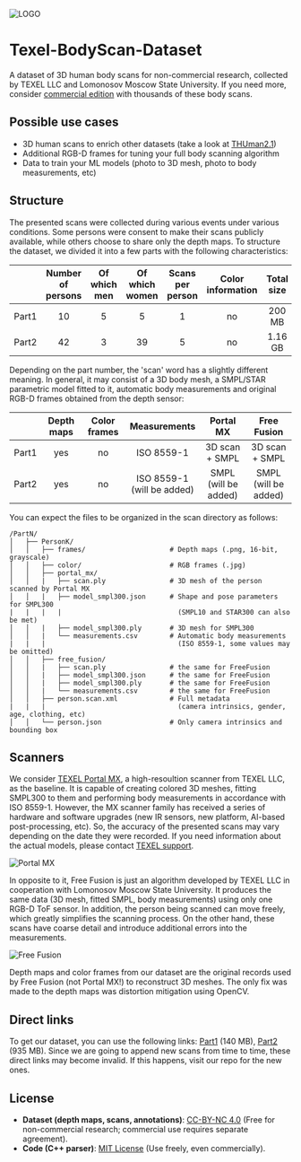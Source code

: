 ![LOGO](https://downloader.disk.yandex.ru/disk/8707c4793d2ca96d3ebb1d56b153dadf7b00bd7ca6018428b38ec8c875015ce9/682cdcdc/fKqInKw3d7bLFOeFnMGnhNu1lH1fCxoqUMmmvAYBWwskYp0WxpgQceQJXPDcpTOAmNM-fNKohGxDqPAcQ_fsVBtrfa8dXu5Cdd85ZbLDqoqr8npumZHI4midPdWhecNq?uid=0&filename=banner.png&disposition=attachment&hash=uJHtLgPRVpznwVrLVDKp9XPXXal%2BbAXqbP%2BaeljPEUOWEIEwmn97q0SdDzETy6QUDqZvSgIch5AN9ddz7ydViQ%3D%3D%3A&limit=0&content_type=image%2Fpng&owner_uid=1130000067001764&fsize=23348&hid=0560440144e485bf7df0768d0ff467bd&media_type=image&tknv=v3)

# Texel-BodyScan-Dataset
A dataset of 3D human body scans for non-commercial research, collected by TEXEL LLC and Lomonosov Moscow State University.
If you need more, consider [commercial edition](https://texel.graphics/texel-3d-body-model-dataset/)
with thousands of these body scans.

## Possible use cases

* 3D human scans to enrich other datasets (take a look at [THUman2.1](https://github.com/ytrock/THuman2.0-Dataset))
* Additional RGB-D frames for tuning your full body scanning algorithm
* Data to train your ML models (photo to 3D mesh, photo to body measurements, etc)

## Structure

The presented scans were collected during various events under various conditions. Some persons were consent to make their
scans publicly available, while others choose to share only the depth maps. To structure the dataset, we divided it into a
few parts with the following characteristics:

|       | Number <br>of persons | Of which <br>men | Of which <br>women | Scans <br>per person   | Color <br>information | Total size |
| ----- | :-------------------: | :--------------: | :----------------: | :--------------------: | :-------------------: | :--------: |
| Part1 | 10                    | 5                | 5                  | 1                      | no                    | 200 MB     |
| Part2 | 42                    | 3                | 39                 | 5                      | no                    | 1.16 GB    |

Depending on the part number, the 'scan' word has a slightly different meaning. In general, it may consist of a 3D body
mesh, a SMPL/STAR parametric model fitted to it, automatic body measurements and original RGB-D frames obtained from the
depth sensor:

|       | Depth maps | Color frames | Measurements                   | Portal MX                | Free Fusion              |
| ----- | :--------: | :----------: | :----------------------------: | :----------------------: | :----------------------: |
| Part1 | yes        | no           | ISO 8559-1                     | 3D scan + SMPL           | 3D scan + SMPL           |
| Part2 | yes        | no           | ISO 8559-1 <br>(will be added) | SMPL <br>(will be added) | SMPL <br>(will be added) |

You can expect the files to be organized in the scan directory as follows:
```
/PartN/
│   ├── PersonK/
│   │   ├── frames/                     # Depth maps (.png, 16-bit, grayscale) 
│   │   ├── color/                      # RGB frames (.jpg)
│   │   ├── portal_mx/
│   │   |   ├── scan.ply                # 3D mesh of the person scanned by Portal MX
│   │   |   ├── model_smpl300.json      # Shape and pose parameters for SMPL300
|   |   |   |                             (SMPL10 and STAR300 can also be met)
│   │   |   ├── model_smpl300.ply       # 3D mesh for SMPL300
│   │   |   └── measurements.csv        # Automatic body measurements
|   |   |                                 (ISO 8559-1, some values may be omitted)
│   │   ├── free_fusion/
│   │   |   ├── scan.ply                # the same for FreeFusion
│   │   |   ├── model_smpl300.json      # the same for FreeFusion
│   │   |   ├── model_smpl300.ply       # the same for FreeFusion
│   │   |   └── measurements.csv        # the same for FreeFusion
│   │   ├── person.scan.xml             # Full metadata
|   |   |                                 (camera intrinsics, gender, age, clothing, etc)
│   │   └── person.json                 # Only camera intrinsics and bounding box
```

## Scanners

We consider [TEXEL Portal MX](https://texel.graphics/3d-scanners/portal-mx/), a high-resoultion scanner from TEXEL LLC,
as the baseline. It is capable of creating colored 3D meshes, fitting SMPL300 to them and performing body measurements
in accordance with ISO 8559-1. However, the MX scanner family has received a series of hardware and software upgrades
(new IR sensors, new platform, AI-based post-processing, etc). So, the accuracy of the presented scans may vary depending
on the date they were recorded. If you need information about the actual models, please contact [TEXEL support](https://texel.graphics/contacts/).

![Portal MX](https://downloader.disk.yandex.ru/disk/7e85fe54bfedc2196fda58ac769a3a5313786e37edcc1fa9793dec646d50099b/682f4177/fKqInKw3d7bLFOeFnMGnhJMNXgaV5YxdHYR_N8px5j-iKVF5syM3E6C_ncqET9VXHY-WI2kQGjCTeXUFTLwW-RNq3gMbp1nkeEbswxpLHJ6r8npumZHI4midPdWhecNq?uid=0&filename=portal_mx.png&disposition=attachment&hash=uJHtLgPRVpznwVrLVDKp9TvCe5KFoxTReRiCy4X15vv7NZyn/Ch3%2BsoA4Oc3G107lsg4VIaLrfRKbQetv4dueQ%3D%3D%3A&limit=0&content_type=image%2Fpng&owner_uid=1130000067001764&fsize=2254489&hid=b0742c104081087baaa83164865ce71b&media_type=image&tknv=v3)

In opposite to it, Free Fusion is just an algorithm developed by TEXEL LLC in cooperation with Lomonosov Moscow State
University. It produces the same data (3D mesh, fitted SMPL, body measurements) using only one RGB-D ToF sensor. In
addition, the person being scanned can move freely, which greatly simplifies the scanning process. On the other hand,
these scans have coarse detail and introduce additional errors into the measurements.

![Free Fusion](https://downloader.disk.yandex.ru/disk/41abb0530854e7823a9bce8eeb4af2af3010b25fdbb8816a82692374d9255d17/682f41b8/fKqInKw3d7bLFOeFnMGnhOU6_l-2WFAz0LCoy7G1ifUJgvwrjH_CmR4vEjQG73JFUrBpxzHrRdSpParHhzgfJ3Vaq8Q4kdFd-61CXNA7T6Kr8npumZHI4midPdWhecNq?uid=0&filename=free_fusion.png&disposition=attachment&hash=uJHtLgPRVpznwVrLVDKp9XgokOl%2BBtEMmGnslXChVamwNUR7POM9hFSWTHrvCisWRmR/0fePyGwwW/WKW0/CEA%3D%3D%3A&limit=0&content_type=image%2Fpng&owner_uid=1130000067001764&fsize=1868583&hid=87f3951185e952cf790bdb8f4f1847bc&media_type=image&tknv=v3)

Depth maps and color frames from our dataset are the original records used by Free Fusion (not Portal MX!) to
reconstruct 3D meshes. The only fix was made to the depth maps was distortion mitigation using OpenCV.

## Direct links
To get our dataset, you can use the following links: [Part1](https://clck.ru/3MBJSu) (140 MB),
[Part2](https://clck.ru/3MCUYh) (935 MB). Since we are going to append new scans from time to time,
these direct links may become invalid. If this happens, visit our repo for the new ones.

## License
- **Dataset (depth maps, scans, annotations)**: [CC-BY-NC 4.0](LICENSE-DATA)
  (Free for non-commercial research; commercial use requires separate agreement).
- **Code (C++ parser)**: [MIT License](LICENSE-CODE)
  (Use freely, even commercially).

